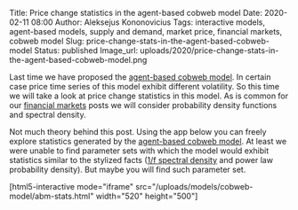 Title: Price change statistics in the agent-based cobweb model
Date: 2020-02-11 08:00
Author: Aleksejus Kononovicius
Tags: interactive models, agent-based models, supply and demand, market price, financial markets, cobweb model
Slug: price-change-stats-in-the-agent-based-cobweb-model
Status: published
Image_url: uploads/2020/price-change-stats-in-the-agent-based-cobweb-model.png

Last time we have proposed the
[agent-based cobweb model]({filename}/articles/2020/agent-based-cobweb-model.md). In certain
case price time series of this model exhibit different volatility. So this time
we will take a look at price change statistics in this model. As is common for
our [financial markets](/tag/financial-markets/) posts we will consider
probability density functions and spectral density.
<!--more-->

Not much theory behind this post. Using the app below you can freely explore
statistics generated by the
[agent-based cobweb model]({filename}/articles/2020/agent-based-cobweb-model.md). At least we
were unable to find parameter sets with which the model would exhibit
statistics similar to the stylized facts ([1/f spectral density](/tag/1f-noise/) and power law
probability density). But maybe you will find such parameter set.

[html5-interactive mode="iframe"
src="/uploads/models/cobweb-model/abm-stats.html" width="520" height="500"]
